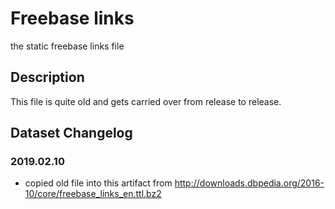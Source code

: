 # Freebase links
the static freebase links file

## Description
This file is quite old and gets carried over from release to release. 

## Dataset Changelog
### 2019.02.10  
* copied old file into this artifact from http://downloads.dbpedia.org/2016-10/core/freebase_links_en.ttl.bz2
